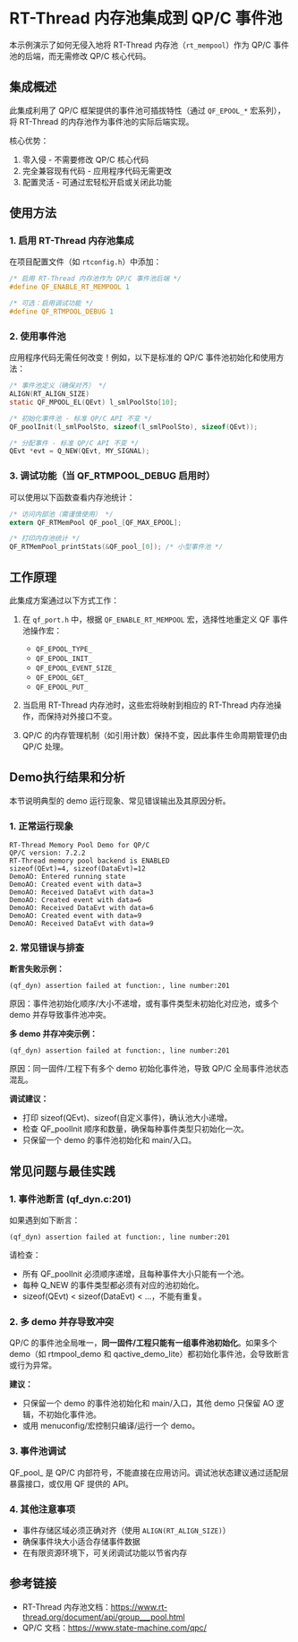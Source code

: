 # RT-Thread 内存池集成到 QP/C 事件池

本示例演示了如何无侵入地将 RT-Thread 内存池（`rt_mempool`）作为 QP/C 事件池的后端，而无需修改 QP/C 核心代码。

## 集成概述

此集成利用了 QP/C 框架提供的事件池可插拔特性（通过 `QF_EPOOL_*` 宏系列），将 RT-Thread 的内存池作为事件池的实际后端实现。

核心优势：
1. 零入侵 - 不需要修改 QP/C 核心代码
2. 完全兼容现有代码 - 应用程序代码无需更改
3. 配置灵活 - 可通过宏轻松开启或关闭此功能

## 使用方法

### 1. 启用 RT-Thread 内存池集成

在项目配置文件（如 `rtconfig.h`）中添加：

```c
/* 启用 RT-Thread 内存池作为 QP/C 事件池后端 */
#define QF_ENABLE_RT_MEMPOOL 1

/* 可选：启用调试功能 */
#define QF_RTMPOOL_DEBUG 1
```

### 2. 使用事件池

应用程序代码无需任何改变！例如，以下是标准的 QP/C 事件池初始化和使用方法：

```c
/* 事件池定义（确保对齐） */
ALIGN(RT_ALIGN_SIZE)
static QF_MPOOL_EL(QEvt) l_smlPoolSto[10];

/* 初始化事件池 - 标准 QP/C API 不变 */
QF_poolInit(l_smlPoolSto, sizeof(l_smlPoolSto), sizeof(QEvt));

/* 分配事件 - 标准 QP/C API 不变 */
QEvt *evt = Q_NEW(QEvt, MY_SIGNAL);
```

### 3. 调试功能（当 QF_RTMPOOL_DEBUG 启用时）

可以使用以下函数查看内存池统计：

```c
/* 访问内部池（需谨慎使用） */
extern QF_RTMemPool QF_pool_[QF_MAX_EPOOL];

/* 打印内存池统计 */
QF_RTMemPool_printStats(&QF_pool_[0]); /* 小型事件池 */
```

## 工作原理

此集成方案通过以下方式工作：

1. 在 `qf_port.h` 中，根据 `QF_ENABLE_RT_MEMPOOL` 宏，选择性地重定义 QF 事件池操作宏：
   - `QF_EPOOL_TYPE_`
   - `QF_EPOOL_INIT_`
   - `QF_EPOOL_EVENT_SIZE_`
   - `QF_EPOOL_GET_`
   - `QF_EPOOL_PUT_`

2. 当启用 RT-Thread 内存池时，这些宏将映射到相应的 RT-Thread 内存池操作，而保持对外接口不变。

3. QP/C 的内存管理机制（如引用计数）保持不变，因此事件生命周期管理仍由 QP/C 处理。

## Demo执行结果和分析
本节说明典型的 demo 运行现象、常见错误输出及其原因分析。

### 1. 正常运行现象

```
RT-Thread Memory Pool Demo for QP/C
QP/C version: 7.2.2
RT-Thread memory pool backend is ENABLED
sizeof(QEvt)=4, sizeof(DataEvt)=12
DemoAO: Entered running state
DemoAO: Created event with data=3
DemoAO: Received DataEvt with data=3
DemoAO: Created event with data=6
DemoAO: Received DataEvt with data=6
DemoAO: Created event with data=9
DemoAO: Received DataEvt with data=9
```

### 2. 常见错误与排查

**断言失败示例：**
```
(qf_dyn) assertion failed at function:, line number:201
```
原因：事件池初始化顺序/大小不递增，或有事件类型未初始化对应池，或多个 demo 并存导致事件池冲突。

**多 demo 并存冲突示例：**
```
(qf_dyn) assertion failed at function:, line number:201
```
原因：同一固件/工程下有多个 demo 初始化事件池，导致 QP/C 全局事件池状态混乱。

**调试建议：**
- 打印 sizeof(QEvt)、sizeof(自定义事件)，确认池大小递增。
- 检查 QF_poolInit 顺序和数量，确保每种事件类型只初始化一次。
- 只保留一个 demo 的事件池初始化和 main/入口。


## 常见问题与最佳实践

### 1. 事件池断言 (qf_dyn.c:201)

如果遇到如下断言：

```
(qf_dyn) assertion failed at function:, line number:201
```

请检查：
- 所有 QF_poolInit 必须顺序递增，且每种事件大小只能有一个池。
- 每种 Q_NEW 的事件类型都必须有对应的池初始化。
- sizeof(QEvt) < sizeof(DataEvt) < ...，不能有重复。

### 2. 多 demo 并存导致冲突

QP/C 的事件池全局唯一，**同一固件/工程只能有一组事件池初始化**。如果多个 demo（如 rtmpool_demo 和 qactive_demo_lite）都初始化事件池，会导致断言或行为异常。

**建议：**
- 只保留一个 demo 的事件池初始化和 main/入口，其他 demo 只保留 AO 逻辑，不初始化事件池。
- 或用 menuconfig/宏控制只编译/运行一个 demo。

### 3. 事件池调试

QF_pool_ 是 QP/C 内部符号，不能直接在应用访问。调试池状态建议通过适配层暴露接口，或仅用 QF 提供的 API。

### 4. 其他注意事项

- 事件存储区域必须正确对齐（使用 `ALIGN(RT_ALIGN_SIZE)`）
- 确保事件块大小适合存储事件数据
- 在有限资源环境下，可关闭调试功能以节省内存

## 参考链接

- RT-Thread 内存池文档：https://www.rt-thread.org/document/api/group___pool.html
- QP/C 文档：https://www.state-machine.com/qpc/
